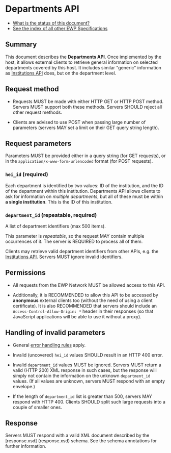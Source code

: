 Departments API
===============

* [What is the status of this document?][statuses]
* [See the index of all other EWP Specifications][develhub]


Summary
-------

This document describes the **Departments API**. Once implemented by the host,
it allows external clients to retrieve general information on selected
departments covered by this host. It includes similar "generic" information as
[Institutions API][institutions-api] does, but on the department level.


Request method
--------------

 * Requests MUST be made with either HTTP GET or HTTP POST method. Servers MUST
   support both these methods. Servers SHOULD reject all other request methods.

 * Clients are advised to use POST when passing large number of parameters
   (servers MAY set a limit on their GET query string length).


Request parameters
------------------

Parameters MUST be provided either in a query string (for GET requests), or in
the `application/x-www-form-urlencoded` format (for POST requests).


### `hei_id` (required)

Each department is identified by two values: ID of the institution, and the ID
of the department within this institution. Departments API allows clients to
ask for information on *multiple departments*, but all of these must be within
**a single institution**. This is the ID of this institution.


### `department_id` (repeatable, required)

A list of department identifiers (max 500 items).

This parameter is *repeatable*, so the request MAY contain multiple occurrences
of it. The server is REQUIRED to process all of them.

Clients may retrieve valid department identifiers from other APIs, e.g. the
[Institutions API][institutions-api]. Servers MUST ignore invalid identifiers.


Permissions
-----------

 * All requests from the EWP Network MUST be allowed access to this API.

 * Additionally, it is RECOMMENDED to allow this API to be accessed by
   **anonymous** external clients too (without the need of using a client
   certificate). It is also RECOMMENDED that servers should include an
   `Access-Control-Allow-Origin: *` header in their responses (so that
   JavaScript applications will be able to use it without a proxy).


Handling of invalid parameters
------------------------------

 * General [error handling rules][error-handling] apply.

 * Invalid (uncovered) `hei_id` values SHOULD result in an HTTP 400 error.

 * Invalid `department_id` values MUST be ignored. Servers MUST return
   a valid (HTTP 200) XML response in such cases, but the response will simply
   not contain the information on the unknown `department_id` values. (If all
   values are unknown, servers MUST respond with an empty envelope.)

 * If the length of `department_id` list is greater than 500, servers MAY
   respond with HTTP 400. Clients SHOULD split such large requests into a
   couple of smaller ones.


Response
--------

Servers MUST respond with a valid XML document described by the [response.xsd]
(response.xsd) schema. See the schema annotations for further information.


[develhub]: http://developers.erasmuswithoutpaper.eu/
[statuses]: https://github.com/erasmus-without-paper/ewp-specs-management#statuses
[registry-spec]: https://github.com/erasmus-without-paper/ewp-specs-api-registry
[discovery-api]: https://github.com/erasmus-without-paper/ewp-specs-api-discovery
[echo]: https://github.com/erasmus-without-paper/ewp-specs-api-echo
[error-handling]: https://github.com/erasmus-without-paper/ewp-specs-architecture#error-handling
[institutions-api]: https://github.com/erasmus-without-paper/ewp-specs-api-institutions
